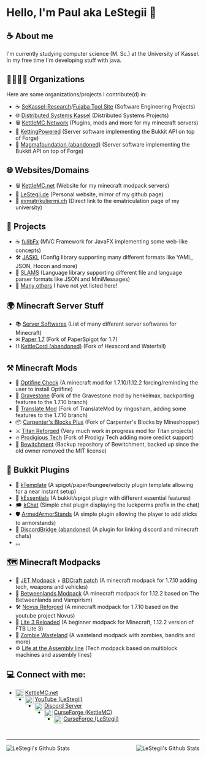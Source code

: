# Hello, I'm Paul aka LeStegii 👋

## ☕️ About me
I'm currently studying computer science (M. Sc.) at the University of Kassel. 
In my free time I'm developing stuff with java.

## 👨‍👩‍👧‍👦 Organizations
Here are some organizations/projects I contribute(d) in:
- ☕ [SeKassel-Research](https://github.com/sekassel-research)/[Fujaba Tool Site](https://github.com/fujaba) (Software Engineering Projects)
- 🌐 [Distributed Systems Kassel](https://github.com/ds-ukassel) (Distributed Systems Projects)
- 🗑 [KettleMC Network](https://github.com/KettleMC-Network) (Plugins, mods and more for my minecraft servers)
- 🔗 [KettingPowered](https://github.com/kettingpowered/) (Server software implementing the Bukkit API on top of Forge)
- 🌋 [Magmafoundation (abandoned)](https://github.com/MagmaFoundation) (Server software implementing the Bukkit API on top of Forge)

## 🌐 Websites/Domains
- 🗑 [KettleMC.net](https://kettlemc.net) (Website for my minecraft modpack servers)
- 🦖 [LeStegii.de](https://lestegii.de) (Personal website, mirror of my github page)
- 🏫 [exmatrikuliermi.ch](https://exmatrikuliermi.ch) (Direct link to the ematriculation page of my university)

## 🍕 Projects
- ☕ [fulibFx](https://github.com/fujaba/fulibFx/) (MVC Framework for JavaFX implementing some web-like concepts)
- 🛠 [JASKL](https://github.com/Almighty-Satan/JASKL) (Config library supporting many different formats like YAML, JSON, Hocon and more)
- 💬 [SLAMS](https://github.com/Almighty-Satan/SLAMS) (Language library supporting different file and language parser formats like JSON and MiniMessages)
- 📑 [Many others](https://github.com/LeStegii/repositories) I have not yet listed here!

## 🌍 Minecraft Server Stuff
- 📚 [Server Softwares](https://github.com/LeStegii/server-softwares) (List of many different server softwares for Minecraft)
- ✉ [Paper 1.7](https://github.com/LeStegii/Paper-1.7) (Fork of PaperSpigot for 1.7)
- ⛓ [KettleCord (abandoned)](https://github.com/LeStegii/KettleCord) (Fork of Hexacord and Waterfall)

## ⚒ Minecraft Mods
- 🔎 [Optifine Check](https://github.com/KettleMC-Network/OptifineChecker) (A minecraft mod for 1.7.10/1.12.2 forcing/reminding the user to install Optifine)
- 🗿 [Gravestone](https://github.com/KettleMC-Network/gravestone) (Fork of the Gravestone mod by henkelmax, backporting features to the 1.7.10 branch)
- 💬 [Translate Mod](https://github.com/KettleMC-Network/TranslateMod/tree/1.7.10) (Fork of TranslateMod by ringosham, adding some features to the 1.7.10 branch)
- 📦 [Carpenter's Blocks Plus](https://github.com/KettleMC-Network/carpentersblocks-plus) (Fork of Carpenter's Blocks by Mineshopper)
- ⚔ [Titan Reforged](https://github.com/LeStegii/Titan-Reforged/tree/setup) (Very much work in progress mod for Titan projects)
- 🔥 [Prodigious Tech](https://github.com/LeStegii/ProdigiousTech) (Fork of Prodigy Tech adding more oredict support)
- 🧹 [Bewitchment](https://github.com/LeStegii/Bewitchment) (Backup repository of Bewitchment, backed up since the old owner removed the MIT license)

## 🔩 Bukkit Plugins
- 🥚 [kTemplate](https://github.com/KettleMC-Network/kTemplate) (A spigot/paper/bungee/velocity plugin template allowing for a near instant setup)
- 🥚 [kEssentials](https://github.com/KettleMC-Network/kEssentials) (A bukkit/spigot plugin with different essential features)
- 🗯 [kChat](https://github.com/KettleMC-Network/kChat) (Simple chat plugin displaying the luckperms prefix in the chat)
- 🛡 [ArmedArmorStands](https://github.com/KettleMC-Network/ArmedArmorStands) (A simple plugin allowing the player to add sticks to armorstands)
- 🌉 [DiscordBridge (abandoned)](https://github.com/KettleMC-Network/DiscordBridge) (A plugin for linking discord and minecraft chats)
- [...](https://github.com/LeStegii/repositories)

## 🗺 Minecraft Modpacks
- 🚀 [JET Modpack](https://github.com/LeStegii/jet) + [BDCraft patch](https://github.com/LeStegii/jet-bdcraft-patch) (A minecraft modpack for 1.7.10 adding tech, weapons and vehicles)
- 🦗 [Betweenlands Modpack](https://github.com/LeStegii/betweenlands-modpack) (A minecraft modpack for 1.12.2 based on The Betweenlands and Vampirism)
- 🛠 [Novus Reforged](https://github.com/LeStegii/novus-reforged) (A minecraft modpack for 1.7.10 based on the youtube project Novus)
- 🦢 [Lite 3 Reloaded](https://github.com/LeStegii/Lite-3-Reloaded) (A beginner modpack for Minecraft, 1.12.2 version of FTB Lite 3)
- 🧟 [Zombie Wasteland](https://github.com/LeStegii/Zombie-Wasteland) (A wasteland modpack with zombies, bandits and more)
- ⚙ [Life at the Assembly line](https://github.com/LeStegii/Life-at-the-Assembly-line) (Tech modpack based on multiblock machines and assembly lines)

## 💻 Connect with me:

- [<img align="left" alt="kettlemc.net" width="22px" src="https://cdn.simpleicons.org/bitbucket"/> KettleMC.net](https://kettlemc.net)
- [<img align="left" alt="LeStegii | YouTube" width="22px" src="https://cdn.simpleicons.org/youtube"/> YouTube (LeStegii)](https://www.youtube.com/@lestegii)
- [<img align="left" alt="LeStegii | Discord" width="22px" src="https://cdn.simpleicons.org/discord"/> Discord Server](https://discord.gg/f9P9HEj)
- [<img align="left" alt="KettleMC | CurseForge" width="22px" src="https://cdn.simpleicons.org/curseforge"/> CurseForge (KettleMC)](https://www.curseforge.com/members/kettlemc_net/projects)
- [<img align="left" alt="LeStegii | CurseForge" width="22px" src="https://cdn.simpleicons.org/curseforge"/> CurseForge (LeStegii)](https://www.curseforge.com/members/lestegii/projects)

<br/>

---

<img align="left" alt="LeStegii's Github Stats" src="https://github-readme-stats.vercel.app/api/top-langs/?username=LeStegii&show_icons=true&hide_border=true&theme=radical" />
<img align="right" alt="LeStegii's Github Stats" src="https://github-readme-stats.vercel.app/api?username=LeStegii&show_icons=true&hide_border=true&theme=radical" />
